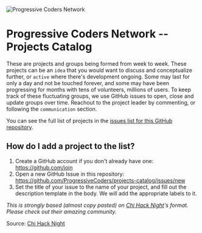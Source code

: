 ![Progressive Coders Network](http://i.imgur.com/MPzJNPv.png "Progressive Coders Network")

# Progressive Coders Network -- Projects Catalog


These are projects and groups being formed from week to week. These projects can be an `idea` that you would want to discuss and conceptualize further, or `active` where there's development ongoing. Some may last for only a day and not be touched forever, and some may have been progressing for months with tens of volunteers, millions of users. To keep track of these fluctuating groups, we use GitHub issues to open, close and update groups over time. Reachout to the project leader by commenting, or following the `communication` section.

You can see the full list of projects in the [issues list for this GitHub repository](https://github.com/ProgressiveCoders/projects-catalog/issues).

## How do I add a project to the list?

1. Create a GitHub account if you don't already have one: https://github.com/join
2. Open a new GitHub Issue in this repository: https://github.com/ProgressiveCoders/projects-catalog/issues/new
3. Set the title of your issue to the name of your project, and fill out the description template in the body. We will add the appropriate labels to it.

_This is strongly based (almost copy pasted) on [Chi Hack Night](https://github.com/chihacknight/breakout-groups)'s format. Please check out their amazing community._ 

Source: [Chi Hack Night](http://www.chihacknight.org)
